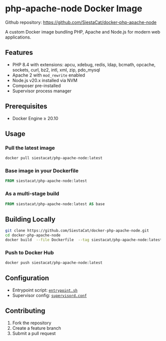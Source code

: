 # php-apache-node Docker Image

Github repository: https://github.com/SiestaCat/docker-php-apache-node

A custom Docker image bundling PHP, Apache and Node.js for modern web applications.

## Features

- PHP 8.4 with extensions: apcu, xdebug, redis, ldap, bcmath, opcache, sockets, curl, bz2, intl, xml, zip, pdo_mysql  
- Apache 2 with `mod_rewrite` enabled  
- Node.js v20.x installed via NVM  
- Composer pre-installed  
- Supervisor process manager  

## Prerequisites

- Docker Engine ≥ 20.10

## Usage

### Pull the latest image
```bash
docker pull siestacat/php-apache-node:latest
```

### Base image in your Dockerfile
```dockerfile
FROM siestacat/php-apache-node:latest
```

### As a multi-stage build
```dockerfile
FROM siestacat/php-apache-node:latest AS base
```

## Building Locally
```bash
git clone https://github.com/SiestaCat/docker-php-apache-node.git  
cd docker-php-apache-node  
docker build  --file Dockerfile  --tag siestacat/php-apache-node:latest  --progress=plain .
```

### Push to Docker Hub
```bash
docker push siestacat/php-apache-node:latest
```

## Configuration

- Entrypoint script: [`entrypoint.sh`](entrypoint.sh)  
- Supervisor config: [`supervisord.conf`](supervisord.conf)  

## Contributing

1. Fork the repository  
2. Create a feature branch  
3. Submit a pull request
